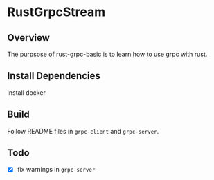 # RustGrpcStream

## Overview
The purpsose of rust-grpc-basic is to learn how to use grpc with rust. 

## Install Dependencies
Install docker

## Build
Follow README files in `grpc-client` and `grpc-server`.

## Todo
* [x] fix warnings in `grpc-server`
